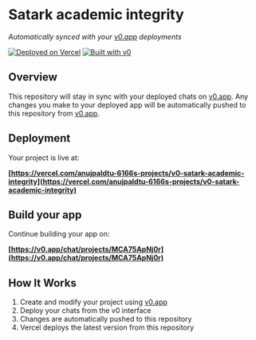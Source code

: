 # Satark academic integrity

*Automatically synced with your [v0.app](https://v0.app) deployments*

[![Deployed on Vercel](https://img.shields.io/badge/Deployed%20on-Vercel-black?style=for-the-badge&logo=vercel)](https://vercel.com/anujpaldtu-6166s-projects/v0-satark-academic-integrity)
[![Built with v0](https://img.shields.io/badge/Built%20with-v0.app-black?style=for-the-badge)](https://v0.app/chat/projects/MCA75ApNj0r)

## Overview

This repository will stay in sync with your deployed chats on [v0.app](https://v0.app).
Any changes you make to your deployed app will be automatically pushed to this repository from [v0.app](https://v0.app).

## Deployment

Your project is live at:

**[https://vercel.com/anujpaldtu-6166s-projects/v0-satark-academic-integrity](https://vercel.com/anujpaldtu-6166s-projects/v0-satark-academic-integrity)**

## Build your app

Continue building your app on:

**[https://v0.app/chat/projects/MCA75ApNj0r](https://v0.app/chat/projects/MCA75ApNj0r)**

## How It Works

1. Create and modify your project using [v0.app](https://v0.app)
2. Deploy your chats from the v0 interface
3. Changes are automatically pushed to this repository
4. Vercel deploys the latest version from this repository
